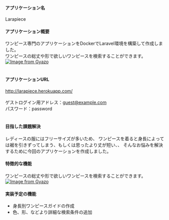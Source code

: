 #### アプリケーション名
 Larapiece
<br>
#### アプリケーション概要
ワンピース専門のアプリケーションをDockerでLaravel環境を構築して作成しました。
<br>
ワンピースの総丈や形で欲しいワンピースを検索することができます。
 <br>
 [![Image from Gyazo](https://i.gyazo.com/533df38e1ad9e10b97aa6846bf1febfd.jpg)](https://gyazo.com/533df38e1ad9e10b97aa6846bf1febfd)
<br>
<br>
#### アプリケーションURL
http://larapiece.herokuapp.com/
<br>
<br>
ゲストログイン用アドレス：guest@example.com
<br>
パスワード：password
<br>
<br>
#### 目指した課題解決
レディースの服にはフリーサイズが多いため、
ワンピースを着ると身長によっては裾を引きずってしまう、もしくは思ったより丈が短い、、
そんなお悩みを解決するために今回のアプリケーションを作成しました。

#### 特徴的な機能
ワンピースの総丈や形で欲しいワンピースを検索することができます。
<br>
[![Image from Gyazo](https://i.gyazo.com/2b1ec39e77fb7f7830979b26a5c1bd84.gif)](https://gyazo.com/2b1ec39e77fb7f7830979b26a5c1bd84)
<br>
#### 実装予定の機能
 - 身長別ワンピースガイドの作成
 - 色、形、などより詳細な検索条件の追加
